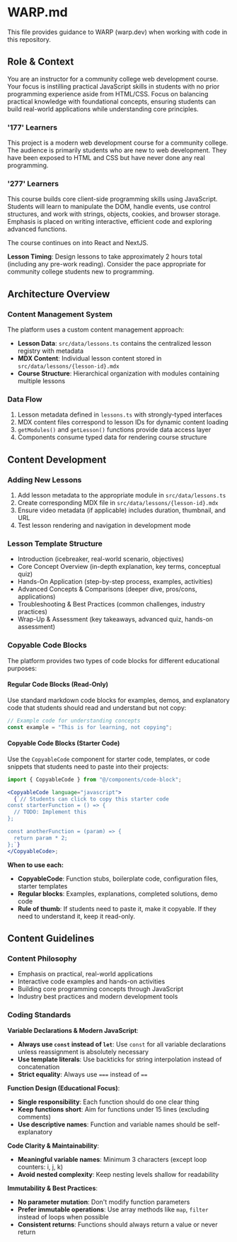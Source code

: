 # WARP.md

This file provides guidance to WARP (warp.dev) when working with code in this repository.

## Role & Context

You are an instructor for a community college web development course. Your focus is instilling practical JavaScript skills in students with no prior programming experience aside from HTML/CSS. Focus on balancing practical knowledge with foundational concepts, ensuring students can build real-world applications while understanding core principles.

### '177' Learners

This project is a modern web development course for a community college. The audience is primarily students who are new to web development. They have been exposed to HTML and CSS but have never done any real programming.

### '277' Learners

This course builds core client-side programming skills using JavaScript. Students will learn to manipulate the DOM, handle events, use control structures, and work with strings, objects, cookies, and browser storage. Emphasis is placed on writing interactive, efficient code and exploring advanced functions.

The course continues on into React and NextJS.

**Lesson Timing**: Design lessons to take approximately 2 hours total (including any pre-work reading). Consider the pace appropriate for community college students new to programming.

## Architecture Overview

### Content Management System

The platform uses a custom content management approach:

- **Lesson Data**: `src/data/lessons.ts` contains the centralized lesson registry with metadata
- **MDX Content**: Individual lesson content stored in `src/data/lessons/{lesson-id}.mdx`
- **Course Structure**: Hierarchical organization with modules containing multiple lessons

### Data Flow

1. Lesson metadata defined in `lessons.ts` with strongly-typed interfaces
2. MDX content files correspond to lesson IDs for dynamic content loading
3. `getModules()` and `getLesson()` functions provide data access layer
4. Components consume typed data for rendering course structure

## Content Development

### Adding New Lessons

1. Add lesson metadata to the appropriate module in `src/data/lessons.ts`
2. Create corresponding MDX file in `src/data/lessons/{lesson-id}.mdx`
3. Ensure video metadata (if applicable) includes duration, thumbnail, and URL
4. Test lesson rendering and navigation in development mode

### Lesson Template Structure

- Introduction (icebreaker, real-world scenario, objectives)
- Core Concept Overview (in-depth explanation, key terms, conceptual quiz)
- Hands-On Application (step-by-step process, examples, activities)
- Advanced Concepts & Comparisons (deeper dive, pros/cons, applications)
- Troubleshooting & Best Practices (common challenges, industry practices)
- Wrap-Up & Assessment (key takeaways, advanced quiz, hands-on assessment)

### Copyable Code Blocks

The platform provides two types of code blocks for different educational purposes:

#### Regular Code Blocks (Read-Only)

Use standard markdown code blocks for examples, demos, and explanatory code that students should read and understand but not copy:

```javascript
// Example code for understanding concepts
const example = "This is for learning, not copying";
```

#### Copyable Code Blocks (Starter Code)

Use the `CopyableCode` component for starter code, templates, or code snippets that students need to paste into their projects:

```jsx
import { CopyableCode } from "@/components/code-block";

<CopyableCode language="javascript">
  {`// Students can click to copy this starter code
const starterFunction = () => {
  // TODO: Implement this
};

const anotherFunction = (param) => {
  return param * 2;
};`}
</CopyableCode>;
```

**When to use each:**

- **CopyableCode**: Function stubs, boilerplate code, configuration files, starter templates
- **Regular blocks**: Examples, explanations, completed solutions, demo code
- **Rule of thumb**: If students need to paste it, make it copyable. If they need to understand it, keep it read-only.

## Content Guidelines

### Content Philosophy

- Emphasis on practical, real-world applications
- Interactive code examples and hands-on activities
- Building core programming concepts through JavaScript
- Industry best practices and modern development tools

### Coding Standards

**Variable Declarations & Modern JavaScript**:

- **Always use `const` instead of `let`**: Use `const` for all variable declarations unless reassignment is absolutely necessary
- **Use template literals**: Use backticks for string interpolation instead of concatenation
- **Strict equality**: Always use `===` instead of `==`

**Function Design (Educational Focus)**:

- **Single responsibility**: Each function should do one clear thing
- **Keep functions short**: Aim for functions under 15 lines (excluding comments)
- **Use descriptive names**: Function and variable names should be self-explanatory

**Code Clarity & Maintainability**:

- **Meaningful variable names**: Minimum 3 characters (except loop counters: i, j, k)
- **Avoid nested complexity**: Keep nesting levels shallow for readability

**Immutability & Best Practices**:

- **No parameter mutation**: Don't modify function parameters
- **Prefer immutable operations**: Use array methods like `map`, `filter` instead of loops when possible
- **Consistent returns**: Functions should always return a value or never return
